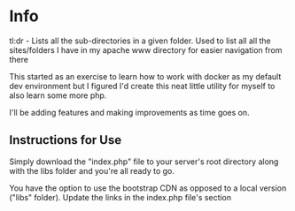 # Info

tl:dr - Lists all the sub-directories in a given folder. Used to list all all the sites/folders I have in my apache www directory for easier navigation from there

This started as an exercise to learn how to work with docker as my default dev environment but I figured I'd create this neat little utility for myself to also learn some more php.

I'll be adding features and making improvements as time goes on.

## Instructions for Use

Simply download the "index.php" file to your server's root directory along with the libs folder and you're all ready to go.

You have the option to use the bootstrap CDN as opposed to a local version ("libs" folder). Update the links in the index.php file's <head> section
